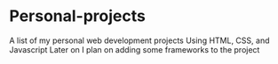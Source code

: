 # Personal-projects
A list of my personal web development projects
Using HTML, CSS, and Javascript
Later on I plan on adding some frameworks to the project

